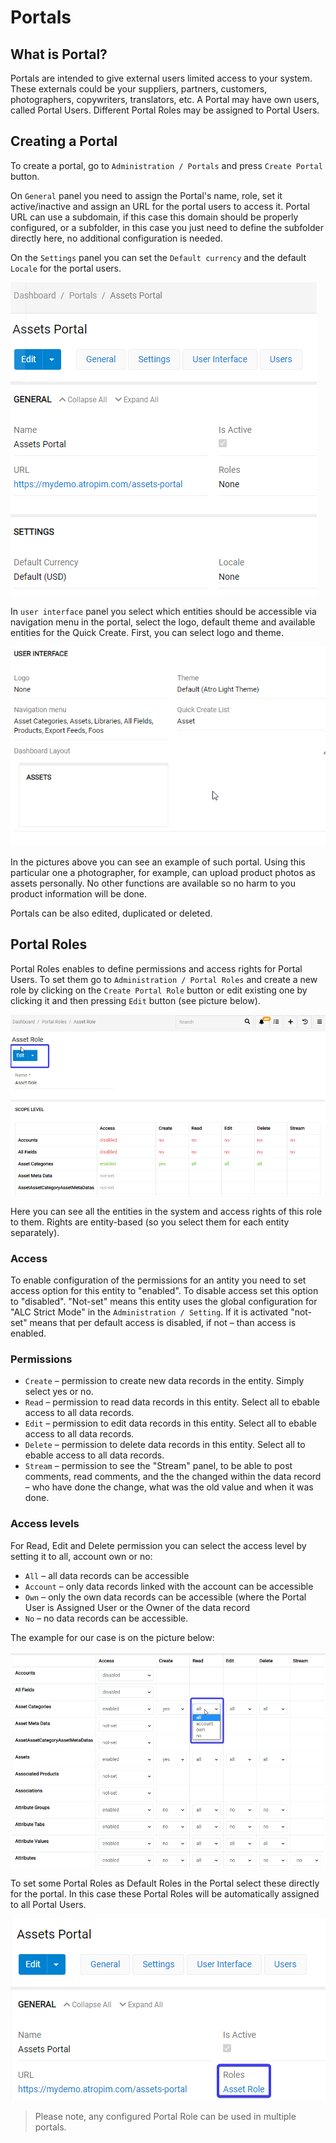 # Portals

## What is Portal?

Portals are intended to give external users limited access to your system. These externals could be your suppliers, partners, customers, photographers, copywriters, translators, etc. A Portal may have own users, called Portal Users. Different Portal Roles may be assigned to Portal Users.

## Creating a Portal

To create a portal, go to `Administration / Portals` and press `Create Portal` button. 

On `General` panel you need to assign the Portal's name, role, set it active/inactive and assign an URL for the portal users to access it. Portal URL can use a subdomain, if this case this domain should be properly configured, or a subfolder, in this case you just need to define the subfolder directly here, no additional configuration is needed. 

On the `Settings` panel you can set the `Default currency` and the default `Locale` for the portal users.

![discussion-button](../_assets/admin-guide/Assets_Portal/Assets_Portal.png)

In `user interface` panel you select which entities should be accessible via navigation menu in the portal, select the logo, default theme and available entities for the Quick Create. First, you can select logo and theme.

![discussion-button](../_assets/admin-guide/Assets_Portal/Assets_Portal2.png)

In the pictures above you can see an example of such portal. Using this particular one a photographer, for example, can upload product photos as assets personally. No other functions are available so no harm to you product information will be done. 

Portals can be also edited, duplicated or deleted.

## Portal Roles

Portal Roles enables to define permissions and access rights for Portal Users. To set them go to `Administration / Portal Roles` and create a new role by clicking on the `Create Portal Role` button or edit existing one by clicking it and then pressing `Edit` button (see picture below). 

![discussion-button](../_assets/admin-guide/Assets_Portal/Assets_Portal3.png)

Here you can see all the entities in the system and access rights of this role to them. Rights are entity-based (so you select them for each entity separately). 

### Access
To enable configuration of the permissions for an antity you need to set access option for this entity to "enabled". To disable access set this option to "disabled". "Not-set" means this entity uses the global configuration for "ALC Strict Mode" in the `Administration / Setting`. If it is activated "not-set" means that per default access is disabled, if not – than access is enabled.

### Permissions

- `Create` – permission to create new data records in the entity. Simply select yes or no.
- `Read` – permission to read data records in this entity. Select all to ebable access to all data records.
- `Edit` – permission to edit data records in this entity. Select all to ebable access to all data records.
- `Delete` – permission to delete data records in this entity. Select all to ebable access to all data records.
- `Stream` – permission to see the "Stream" panel, to be able to post comments, read comments, and the the changed within the data record – who have done the change, what was the old value and when it was done. 

### Access levels 

For Read, Edit and Delete permission you can select the access level by setting it to all, account own or no:
- `All` – all data records can be accessible 
- `Account` – only data records linked with the account can be accessible
- `Own` – only the own data records can be accessible (where the Portal User is Assigned User or the Owner of the data record
- `No` – no data records can be accessible.

The example for our case is on the picture below:

![discussion-button](../_assets/admin-guide/Assets_Portal/Assets_Portal4.png)

To set some Portal Roles as Default Roles in the Portal select these directly for the portal. In this case these Portal Roles will be automatically assigned to all Portal Users.

![discussion-button](../_assets/admin-guide/Assets_Portal/Assets_Portal5.png)

> Please note, any configured Portal Role can be used in multiple portals.
